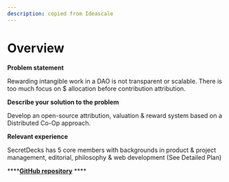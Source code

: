 ```yaml
---
description: copied from Ideascale
---
```


# Overview

**Problem statement**&#x20;

Rewarding intangible work in a DAO is not transparent or scalable. There is too much focus on $ allocation before contribution attribution.

**Describe your solution to the problem**

Develop an open-source attribution, valuation & reward system based on a Distributed Co-Op approach.

**Relevant experience**

SecretDecks has 5 core members with backgrounds in product & project management, editorial, philosophy & web development (See Detailed Plan)

****[**GitHub repository**](https://github.com/SecretDecks) ****&#x20;
